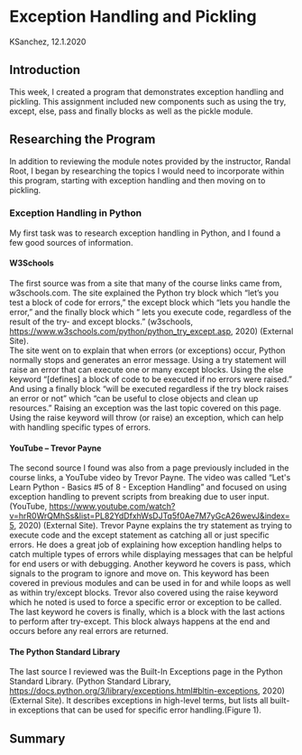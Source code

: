 # Exception Handling and Pickling
KSanchez, 12.1.2020

## Introduction
This week, I created a program that demonstrates exception handling and pickling. 
This assignment included new components such as using the try, except, else, pass and finally blocks as well as the pickle module.

## Researching the Program
In addition to reviewing the module notes provided by the instructor, Randal Root, 
I began by researching the topics I would need to incorporate within this program, starting with exception handling and then moving on to pickling.

### Exception Handling in Python
My first task was to research exception handling in Python, and I found a few good sources of information. 

#### W3Schools

The first source was from a site that many of the course links came from, w3schools.com. The site explained the Python try block which “let’s you test a block of code for errors,” the except block which “lets you handle the error,” and the finally block which “ lets you execute code, regardless of the result of the try- and except blocks.” (w3schools, https://www.w3schools.com/python/python_try_except.asp, 2020) (External Site).  
The site went on to explain that when errors (or exceptions) occur, Python normally stops and generates an error message. Using a try statement will raise an error that can execute one or many except blocks. Using the else keyword “[defines] a block of code to be executed if no errors were raised.” And using a finally block “will be executed regardless if the try block raises an error or not” which “can be useful to close objects and clean up resources.”
Raising an exception was the last topic covered on this page. Using the raise keyword will throw (or raise) an exception, which can help with handling specific types of errors.

#### YouTube – Trevor Payne
The second source I found was also from a page previously included in the course links, a YouTube video by Trevor Payne. The video was called “Let's Learn Python - Basics #5 of 8 - Exception Handling” and focused on using exception handling to prevent scripts from breaking due to user input. (YouTube, https://www.youtube.com/watch?v=hrR0WrQMhSs&list=PL82YdDfxhWsDJTq5f0Ae7M7yGcA26wevJ&index=5, 2020) (External Site).
Trevor Payne explains the try statement as trying to execute code and the except statement as catching all or just specific errors. He does a great job of explaining how exception handling helps to catch multiple types of errors while displaying messages that can be helpful for end users or with debugging.
Another keyword he covers is pass, which signals to the program to ignore and move on. This keyword has been covered in previous modules and can be used in for and while loops as well as within try/except blocks. Trevor also covered using the raise keyword which he noted is used to force a specific error or exception to be called.
The last keyword he covers is finally, which is a block with the last actions to perform after try-except. This block always happens at the end and occurs before any real errors are returned.

#### The Python Standard Library

The last source I reviewed was the Built-In Exceptions page in the Python Standard Library. (Python Standard Library, https://docs.python.org/3/library/exceptions.html#bltin-exceptions, 2020) (External Site). 
It describes exceptions in high-level terms, but lists all built-in exceptions that can be used for specific error handling.(Figure 1).

## Summary
